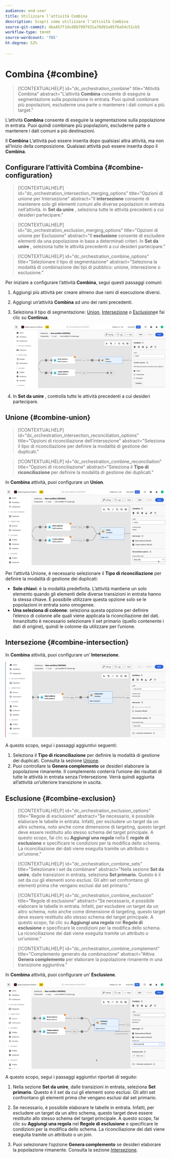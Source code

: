 ```yaml
---
audience: end-user
title: Utilizzare l’attività Combina
description: Scopri come utilizzare l’attività Combina
source-git-commit: 4ba457f1dcd8b7997931a70d93a95f6a54c51cb5
workflow-type: tm+mt
source-wordcount: '765'
ht-degree: 52%

---
```



# Combina {#combine}

>[!CONTEXTUALHELP]
>id="dc_orchestration_combine"
>title="Attività Combina"
>abstract="L’attività **Combina** consente di eseguire la segmentazione sulla popolazione in entrata. Puoi quindi combinare più popolazioni, escluderne una parte o mantenere i dati comuni a più target."

L’attività **Combina** consente di eseguire la segmentazione sulla popolazione in entrata. Puoi quindi combinare più popolazioni, escluderne parte o mantenere i dati comuni a più destinazioni.

Il **Combina** L’attività può essere inserita dopo qualsiasi altra attività, ma non all’inizio della composizione. Qualsiasi attività può essere inserita dopo il **Combina**.

## Configurare l’attività Combina {#combine-configuration}

>[!CONTEXTUALHELP]
>id="dc_orchestration_intersection_merging_options"
>title="Opzioni di unione per Intersezione"
>abstract="Il **intersezione** consente di mantenere solo gli elementi comuni alle diverse popolazioni in entrata nell’attività. In **Set da unire** , seleziona tutte le attività precedenti a cui desideri partecipare."

>[!CONTEXTUALHELP]
>id="dc_orchestration_exclusion_merging_options"
>title="Opzioni di unione per Esclusione"
>abstract="Il **esclusione** consente di escludere elementi da una popolazione in base a determinati criteri. In **Set da unire** , seleziona tutte le attività precedenti a cui desideri partecipare."

>[!CONTEXTUALHELP]
>id="dc_orchestration_combine_options"
>title="Selezionare il tipo di segmentazione"
>abstract="Seleziona la modalità di combinazione dei tipi di pubblico: unione, intersezione o esclusione."

Per iniziare a configurare l’attività **Combina**, segui questi passaggi comuni:

1. Aggiungi più attività per creare almeno due rami di esecuzione diversi.

1. Aggiungi un’attività **Combina** ad uno dei rami precedenti.

1. Seleziona il tipo di segmentazione: [Union](#union), [Intersezione](#intersection) o [Esclusione](#exclusion)e fai clic su **Continua**.

   ![](../assets/combine.png)

1. In **Set da unire** , controlla tutte le attività precedenti a cui desideri partecipare.

## Unione {#combine-union}

>[!CONTEXTUALHELP]
>id="dc_orchestration_intersection_reconciliation_options"
>title="Opzioni di riconciliazione dell’intersezione"
>abstract="Seleziona il tipo di riconciliazione per definire la modalità di gestione dei duplicati."

>[!CONTEXTUALHELP]
>id="dc_orchestration_combine_reconciliation"
>title="Opzioni di riconciliazione"
>abstract="Seleziona il **Tipo di riconciliazione** per definire la modalità di gestione dei duplicati."

In **Combina** attività, puoi configurare un **Union**.

![](../assets/combine-union.png)

Per l’attività Unione, è necessario selezionare il **Tipo di riconciliazione** per definire la modalità di gestione dei duplicati:

* **Solo chiavi**: è la modalità predefinita. L’attività mantiene un solo elemento quando gli elementi delle diverse transizioni in entrata hanno la stessa chiave. È possibile utilizzare questa opzione solo se le popolazioni in entrata sono omogenee.
* **Una seleziona di colonne**: seleziona questa opzione per definire l’elenco di colonne alle quali viene applicata la riconciliazione dei dati. Innanzitutto è necessario selezionare il set primario (quello contenente i dati di origine), quindi le colonne da utilizzare per l’unione.

## Intersezione  {#combine-intersection}

In **Combina** attività, puoi configurare un’ **Intersezione**.

![](../assets/combine-intersection.png)

A questo scopo, segui i passaggi aggiuntivi seguenti:

1. Seleziona il **Tipo di riconciliazione** per definire la modalità di gestione dei duplicati. Consulta la sezione [Unione](#union).
1. Puoi controllare la **Genera complemento** se desideri elaborare la popolazione rimanente. Il complemento conterrà l’unione dei risultati di tutte le attività in entrata senza l’intersezione. Verrà quindi aggiunta all’attività un’ulteriore transizione in uscita.

## Esclusione {#combine-exclusion}

>[!CONTEXTUALHELP]
>id="dc_orchestration_exclusion_options"
>title="Regole di esclusione"
>abstract="Se necessario, è possibile elaborare le tabelle in entrata. Infatti, per escludere un target da un altro schema, noto anche come dimensione di targeting, questo target deve essere restituito allo stesso schema del target principale. A questo scopo, fai clic su **Aggiungi una regola** nella E **regole di esclusione** e specificare le condizioni per la modifica dello schema. La riconciliazione dei dati viene eseguita tramite un attributo o un’unione."

>[!CONTEXTUALHELP]
>id="dc_orchestration_combine_sets"
>title="Selezionare i set da combinare"
>abstract="Nella sezione **Set da unire**, dalle transizioni in entrata, seleziona **Set primario**. Questo è il set da cui gli elementi sono esclusi. Gli altri set confrontano gli elementi prima che vengano esclusi dal set primario."

>[!CONTEXTUALHELP]
>id="dc_orchestration_combine_exclusion"
>title="Regole di esclusione"
>abstract="Se necessario, è possibile elaborare le tabelle in entrata. Infatti, per escludere un target da un altro schema, noto anche come dimensione di targeting, questo target deve essere restituito allo stesso schema del target principale. A questo scopo, fai clic su **Aggiungi una regola** nel **Regole di esclusione** e specificare le condizioni per la modifica dello schema. La riconciliazione dei dati viene eseguita tramite un attributo o un’unione."

>[!CONTEXTUALHELP]
>id="dc_orchestration_combine_complement"
>title="Complemento generato da combinazione"
>abstract="Attiva **Genera complemento** per elaborare la popolazione rimanente in una transizione aggiuntiva."

In **Combina** attività, puoi configurare un’ **Esclusione**.

![](../assets/combine-exclusion.png)

A questo scopo, segui i passaggi aggiuntivi riportati di seguito:

1. Nella sezione **Set da unire**, dalle transizioni in entrata, seleziona **Set primario**. Questo è il set da cui gli elementi sono esclusi. Gli altri set confrontano gli elementi prima che vengano esclusi dal set primario.

1. Se necessario, è possibile elaborare le tabelle in entrata. Infatti, per escludere un target da un altro schema, questo target deve essere restituito allo stesso schema del target principale. A questo scopo, fai clic su **Aggiungi una regola** nel **Regole di esclusione** e specificare le condizioni per la modifica dello schema. La riconciliazione dei dati viene eseguita tramite un attributo o un join. <!-- pas compris-->
1. Puoi selezionare l’opzione **Genera complemento** se desideri elaborare la popolazione rimanente. Consulta la sezione [Intersezione](#intersection).

<!--
## Examples{#combine-examples}

In the following example, we are using a **Combine** activity and we add a **union** to retrieves all the profiles of the two queries: persons between 18 and 27 years old and persons between 34 and 40 years old.

![](../assets/workflow-union-example.png)

The following example shows the **intersection** between two query activities. It is being used here to retrieve profiles who are between 18 to 27 years old and whose email address has been provided.

![](../assets/workflow-intersection-example.png)

The following **exclusion** example shows two queries configured to filter profiles who are between 18 and 27 years old and have an Adobe email domain. The profiles with an Adobe email domain are then excluded from the first set. 

![](../assets/workflow-exclusion-example.png)
-->
